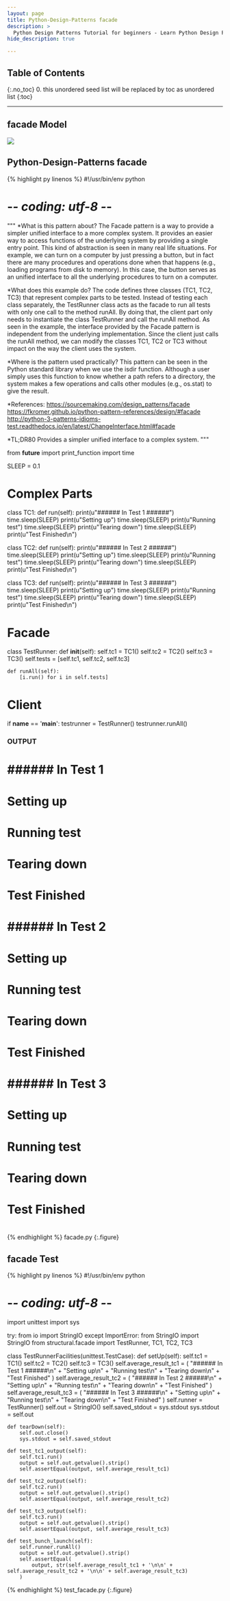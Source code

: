 ```yaml
---
layout: page
title: Python-Design-Patterns facade
description: >
  Python Design Patterns Tutorial for beginners - Learn Python Design Patterns in simple and easy steps starting from basic to advanced concepts with examples ...
hide_description: true

---
```


## Table of Contents
{:.no_toc}
0. this unordered seed list will be replaced by toc as unordered list
{:toc}

---

## facade Model

![](/courses/python-fesign-patterns/structural/viz/facade.py.png)

## Python-Design-Patterns facade

{% highlight py linenos %}
#!/usr/bin/env python
# -*- coding: utf-8 -*-

"""
*What is this pattern about?
The Facade pattern is a way to provide a simpler unified interface to
a more complex system. It provides an easier way to access functions
of the underlying system by providing a single entry point.
This kind of abstraction is seen in many real life situations. For
example, we can turn on a computer by just pressing a button, but in
fact there are many procedures and operations done when that happens
(e.g., loading programs from disk to memory). In this case, the button
serves as an unified interface to all the underlying procedures to
turn on a computer.

*What does this example do?
The code defines three classes (TC1, TC2, TC3) that represent complex
parts to be tested. Instead of testing each class separately, the
TestRunner class acts as the facade to run all tests with only one
call to the method runAll. By doing that, the client part only needs
to instantiate the class TestRunner and call the runAll method.
As seen in the example, the interface provided by the Facade pattern
is independent from the underlying implementation. Since the client
just calls the runAll method, we can modify the classes TC1, TC2 or
TC3 without impact on the way the client uses the system.

*Where is the pattern used practically?
This pattern can be seen in the Python standard library when we use
the isdir function. Although a user simply uses this function to know
whether a path refers to a directory, the system makes a few
operations and calls other modules (e.g., os.stat) to give the result.

*References:
https://sourcemaking.com/design_patterns/facade
https://fkromer.github.io/python-pattern-references/design/#facade
http://python-3-patterns-idioms-test.readthedocs.io/en/latest/ChangeInterface.html#facade

*TL;DR80
Provides a simpler unified interface to a complex system.
"""

from __future__ import print_function
import time

SLEEP = 0.1

# Complex Parts
class TC1:
    def run(self):
        print(u"###### In Test 1 ######")
        time.sleep(SLEEP)
        print(u"Setting up")
        time.sleep(SLEEP)
        print(u"Running test")
        time.sleep(SLEEP)
        print(u"Tearing down")
        time.sleep(SLEEP)
        print(u"Test Finished\n")

class TC2:
    def run(self):
        print(u"###### In Test 2 ######")
        time.sleep(SLEEP)
        print(u"Setting up")
        time.sleep(SLEEP)
        print(u"Running test")
        time.sleep(SLEEP)
        print(u"Tearing down")
        time.sleep(SLEEP)
        print(u"Test Finished\n")

class TC3:
    def run(self):
        print(u"###### In Test 3 ######")
        time.sleep(SLEEP)
        print(u"Setting up")
        time.sleep(SLEEP)
        print(u"Running test")
        time.sleep(SLEEP)
        print(u"Tearing down")
        time.sleep(SLEEP)
        print(u"Test Finished\n")

# Facade
class TestRunner:
    def __init__(self):
        self.tc1 = TC1()
        self.tc2 = TC2()
        self.tc3 = TC3()
        self.tests = [self.tc1, self.tc2, self.tc3]

    def runAll(self):
        [i.run() for i in self.tests]

# Client
if __name__ == '__main__':
    testrunner = TestRunner()
    testrunner.runAll()

### OUTPUT ###
# ###### In Test 1 ######
# Setting up
# Running test
# Tearing down
# Test Finished
#
# ###### In Test 2 ######
# Setting up
# Running test
# Tearing down
# Test Finished
#
# ###### In Test 3 ######
# Setting up
# Running test
# Tearing down
# Test Finished
#
{% endhighlight %}
facade.py
{:.figure}

## facade Test

{% highlight py linenos %}
#!/usr/bin/env python
# -*- coding: utf-8 -*-
import unittest
import sys

try:
    from io import StringIO
except ImportError:
    from StringIO import StringIO
from structural.facade import TestRunner, TC1, TC2, TC3

class TestRunnerFacilities(unittest.TestCase):
    def setUp(self):
        self.tc1 = TC1()
        self.tc2 = TC2()
        self.tc3 = TC3()
        self.average_result_tc1 = (
            "###### In Test 1 ######\n" + "Setting up\n" + "Running test\n" + "Tearing down\n" + "Test Finished"
        )
        self.average_result_tc2 = (
            "###### In Test 2 ######\n" + "Setting up\n" + "Running test\n" + "Tearing down\n" + "Test Finished"
        )
        self.average_result_tc3 = (
            "###### In Test 3 ######\n" + "Setting up\n" + "Running test\n" + "Tearing down\n" + "Test Finished"
        )
        self.runner = TestRunner()
        self.out = StringIO()
        self.saved_stdout = sys.stdout
        sys.stdout = self.out

    def tearDown(self):
        self.out.close()
        sys.stdout = self.saved_stdout

    def test_tc1_output(self):
        self.tc1.run()
        output = self.out.getvalue().strip()
        self.assertEqual(output, self.average_result_tc1)

    def test_tc2_output(self):
        self.tc2.run()
        output = self.out.getvalue().strip()
        self.assertEqual(output, self.average_result_tc2)

    def test_tc3_output(self):
        self.tc3.run()
        output = self.out.getvalue().strip()
        self.assertEqual(output, self.average_result_tc3)

    def test_bunch_launch(self):
        self.runner.runAll()
        output = self.out.getvalue().strip()
        self.assertEqual(
            output, str(self.average_result_tc1 + '\n\n' + self.average_result_tc2 + '\n\n' + self.average_result_tc3)
        )
{% endhighlight %}
test_facade.py
{:.figure}
